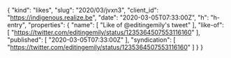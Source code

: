 {
  "kind": "likes",
  "slug": "2020/03/jvxn3",
  "client_id": "https://indigenous.realize.be",
  "date": "2020-03-05T07:33:00Z",
  "h": "h-entry",
  "properties": {
    "name": [
      "Like of @editingemily's tweet"
    ],
    "like-of": [
      "https://twitter.com/editingemily/status/1235364507553116160"
    ],
    "published": [
      "2020-03-05T07:33:00Z"
    ],
    "syndication": [
      "https://twitter.com/editingemily/status/1235364507553116160"
    ]
  }
}
